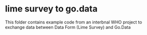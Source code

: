 # lime survey to go.data

This folder contains example code from an interbnal WHO project to exchange data between Data Form (Lime Survey) and Go.Data
